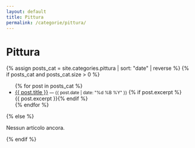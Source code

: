 ```yaml
---
layout: default
title: Pittura
permalink: /categorie/pittura/
---
```


# Pittura

{% assign posts_cat = site.categories.pittura | sort: "date" | reverse %}
{% if posts_cat and posts_cat.size > 0 %}
<ul>
  {% for post in posts_cat %}
  <li>
    <a href="{{ post.url | relative_url }}">{{ post.title }}</a>
    <small> — {{ post.date | date: "%d %B %Y" }}</small>
    {% if post.excerpt %}<br>{{ post.excerpt }}{% endif %}
  </li>
  {% endfor %}
</ul>
{% else %}
<p>Nessun articolo ancora.</p>
{% endif %}
